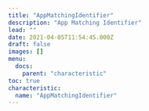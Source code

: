 ```yaml
---
title: "AppMatchingIdentifier"
description: "App Matching Identifier"
lead: ""
date: 2021-04-05T11:54:45.000Z
draft: false
images: []
menu:
  docs:
    parent: "characteristic"
toc: true
characteristic:
  name: "AppMatchingIdentifier"
---
```

